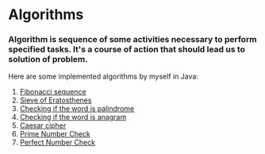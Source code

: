 # Algorithms 
### Algorithm is sequence of some activities necessary to perform specified tasks. It's a course of action that should lead us to solution of problem.
Here are some implemented algorithms by myself in Java: 
1. [Fibonacci sequence](src/main/java/com/app/algorithms/number_algorithms) 
2. [Sieve of Eratosthenes](src/main/java/com/app/algorithms/number_algorithms) 
3. [Checking if the word is palindrome](src/main/java/com/app/algorithms/string_algorithms) 
4. [Checking if the word is anagram](src/main/java/com/app/algorithms/string_algorithms) 
5. [Caesar cipher](src/main/java/com/app/cipher) 
6. [Prime Number Check](src/main/java/com/app/algorithms/number_algorithms)
7. [Perfect Number Check](src/main/java/com/app/algorithms/number_algorithms)

[//]: # (# Algorithm Descriptions)

[//]: # ()
[//]: # (## Fibonacci Sequence )

[//]: # ()
[//]: # (The Fibonacci sequence is a series of numbers where each number is the sum of the two preceding ones, usually starting with 0 and 1. Mathematically, it can be expressed as:)

[//]: # (`F&#40;n&#41; = F&#40;n-1&#41; + F&#40;n-2&#41;`)

[//]: # (with initial conditions `F&#40;0&#41; = 0` and `F&#40;1&#41; = 1`. The problem can be solve [iteratively]&#40;https://github.com/1G4S/Algorithms/blob/3a090b95378aeeef547994ae763c26f8ea7a47db/src/main/java/com/app/algorithms/numberAlgorithms/NumberAlgorithms.java#L4&#41; and [recursively]&#40;https://github.com/1G4S/Algorithms/blob/3a090b95378aeeef547994ae763c26f8ea7a47db/src/main/java/com/app/algorithms/numberAlgorithms/NumberAlgorithms.java#L19&#41;.)

[//]: # ()
[//]: # (## [Sieve of Eratosthenes]&#40;https://github.com/1G4S/Algorithms/blob/b22e4631d5a886d2ad1abd91ee10be8682e25c76/src/main/java/com/app/algorithms/numberAlgorithms/NumberAlgorithms.java#L31&#41; )

[//]: # ()
[//]: # (The Sieve of Eratosthenes is an efficient algorithm for finding all prime numbers up to a specified integer. It works by iteratively marking the multiples of each prime number starting from 2, excluding the prime number itself. The unmarked numbers that remain are primes.)

[//]: # ()
[//]: # (## [Checking if the Word is a Palindrome ]&#40;https://github.com/1G4S/Algorithms/blob/3a090b95378aeeef547994ae763c26f8ea7a47db/src/main/java/com/app/algorithms/stringAlgorithms/StringAlgorithms.java#L17&#41;)

[//]: # ()
[//]: # (A palindrome is a word, phrase, number, or other sequences of characters that reads the same forward and backward &#40;ignoring spaces, punctuation, and capitalization&#41;. The check involves comparing characters from the beginning and the end of the string, moving towards the center.)

[//]: # ()
[//]: # (## [Checking if the Word is an Anagram ]&#40;https://github.com/1G4S/Algorithms/blob/9f2791656e76176dce66da56f4991221304fa4c8/src/main/java/com/app/algorithms/stringAlgorithms/StringAlgorithms.java#L6&#41;)

[//]: # ()
[//]: # (An anagram is a word or phrase formed by rearranging the letters of a different word or phrase, typically using all the original letters exactly once. The algorithm checks if two strings are anagrams by comparing sorted characters of both strings or by counting the occurrences of each character in both strings and then comparing these counts.)

[//]: # ()
[//]: # (## Caesar Cipher )

[//]: # ()
[//]: # (The Caesar cipher is a type of substitution cipher in which each letter in the plaintext is shifted a certain number of places down or up the alphabet. For example, with a shift of 1, 'A' would be replaced by 'B', 'B' would become 'C', etc. )

[//]: # (You can do [encryption]&#40;https://github.com/1G4S/Algorithms/blob/c15cf62702fe06639bd716db23510178adecdf9d/src/main/java/com/app/cipher/Ciphers.java#L5&#41; and [decryption]&#40;https://github.com/1G4S/Algorithms/blob/c15cf62702fe06639bd716db23510178adecdf9d/src/main/java/com/app/cipher/Ciphers.java#L25&#41; with this cipher.)